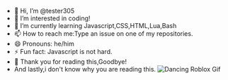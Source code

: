 - 👋 Hi, I’m @tester305
- 👀 I’m interested in coding!
- 🌱 I’m currently learning Javascript,CSS,HTML,Lua,Bash
- 📫 How to reach me:Type an issue on one of my repositories.
- 😄 Pronouns: he/him 
- ⚡ Fun fact: Javascript is not hard.
- 👀 Thank you for reading this,Goodbye!
- And lastly,i don't know why you are reading this.
                                                                                                                                   ![Dancing Roblox Gif ](https://media1.tenor.com/m/b7yO7lRVfsAAAAAd/dancing-roblox.gif)
<!---
tester305/tester305 is a ✨ special ✨ repository because its `README.md` (this file) appears on your GitHub profile.
You can click the Preview link to take a look at your changes.
--->
